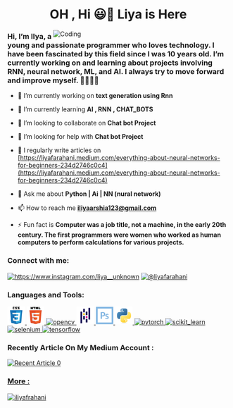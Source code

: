 <h1 align="center">OH , Hi 😃👋 Liya is Here</h1>
<img align="right" alt="Coding" width="400" src="https://64.media.tumblr.com/054e827b66435f6782ec67fb788f20a3/tumblr_mzb9avELJk1qza1qzo1_400.gifv"</img>
<h3 align="left">Hi, I’m Ilya, a young and passionate programmer who loves technology. I have been fascinated by this field since I was 10 years old. I’m currently working on and learning about projects involving RNN, neural network, ML, and AI. I always try to move forward and improve myself. 🚀👨‍💻🧠
</h3>

- 🔭 I’m currently working on **text generation using Rnn**

- 🌱 I’m currently learning **AI , RNN , CHAT_BOTS**

- 👯 I’m looking to collaborate on **Chat bot Project**

- 🤝 I’m looking for help with **Chat bot Project**

- 📝 I regularly write articles on [https://liyafarahani.medium.com/everything-about-neural-networks-for-beginners-234d2746c0c4](https://liyafarahani.medium.com/everything-about-neural-networks-for-beginners-234d2746c0c4)

- 💬 Ask me about **Python | Ai | NN (nural network)**

- 📫 How to reach me **iliyaarshia123@gmail.com**

- ⚡ Fun fact is **Computer was a job title, not a machine, in the early 20th century. The first programmers were women who worked as human computers to perform calculations for various projects.**


<h3 align="left">Connect with me:</h3>
<p align="left">
<a href="https://instagram.com/https://www.instagram.com/liya__unknown" target="blank"><img align="center" src="https://raw.githubusercontent.com/rahuldkjain/github-profile-readme-generator/master/src/images/icons/Social/instagram.svg" alt="https://www.instagram.com/liya__unknown" height="30" width="40" /></a>
<a href="https://medium.com/@liyafarahani" target="blank"><img align="center" src="https://raw.githubusercontent.com/rahuldkjain/github-profile-readme-generator/master/src/images/icons/Social/medium.svg" alt="@liyafarahani" height="30" width="40" /></a>
</p>

<h3 align="left">Languages and Tools:</h3>
<p align="left"> <a href="https://www.w3schools.com/css/" target="_blank" rel="noreferrer"> <img src="https://raw.githubusercontent.com/devicons/devicon/master/icons/css3/css3-original-wordmark.svg" alt="css3" width="40" height="40"/> </a> <a href="https://www.w3.org/html/" target="_blank" rel="noreferrer"> <img src="https://raw.githubusercontent.com/devicons/devicon/master/icons/html5/html5-original-wordmark.svg" alt="html5" width="40" height="40"/> </a> <a href="https://opencv.org/" target="_blank" rel="noreferrer"> <img src="https://www.vectorlogo.zone/logos/opencv/opencv-icon.svg" alt="opencv" width="40" height="40"/> </a> <a href="https://pandas.pydata.org/" target="_blank" rel="noreferrer"> <img src="https://raw.githubusercontent.com/devicons/devicon/2ae2a900d2f041da66e950e4d48052658d850630/icons/pandas/pandas-original.svg" alt="pandas" width="40" height="40"/> </a> <a href="https://www.photoshop.com/en" target="_blank" rel="noreferrer"> <img src="https://raw.githubusercontent.com/devicons/devicon/master/icons/photoshop/photoshop-line.svg" alt="photoshop" width="40" height="40"/> </a> <a href="https://www.python.org" target="_blank" rel="noreferrer"> <img src="https://raw.githubusercontent.com/devicons/devicon/master/icons/python/python-original.svg" alt="python" width="40" height="40"/> </a> <a href="https://pytorch.org/" target="_blank" rel="noreferrer"> <img src="https://www.vectorlogo.zone/logos/pytorch/pytorch-icon.svg" alt="pytorch" width="40" height="40"/> </a> <a href="https://scikit-learn.org/" target="_blank" rel="noreferrer"> <img src="https://upload.wikimedia.org/wikipedia/commons/0/05/Scikit_learn_logo_small.svg" alt="scikit_learn" width="40" height="40"/> </a> <a href="https://www.selenium.dev" target="_blank" rel="noreferrer"> <img src="https://raw.githubusercontent.com/detain/svg-logos/780f25886640cef088af994181646db2f6b1a3f8/svg/selenium-logo.svg" alt="selenium" width="40" height="40"/> </a> <a href="https://www.tensorflow.org" target="_blank" rel="noreferrer"> <img src="https://www.vectorlogo.zone/logos/tensorflow/tensorflow-icon.svg" alt="tensorflow" width="40" height="40"/> </a> </p>

<h3  align = "left">Recently Article On My Medium Account :</h3>
<a target="_blank" href="https://github-readme-medium-recent-article.vercel.app/medium/@liyafarahani/0"><img src="https://github-readme-medium-recent-article.vercel.app/medium/@liyafarahani/0" alt="Recent Article 0"> 

<h3  align = "left">More :</h3>


<img align="center" src="https://github-readme-stats.vercel.app/api?username=iliyafrahani&show_icons=true&locale=en" alt="iliyafrahani" />


